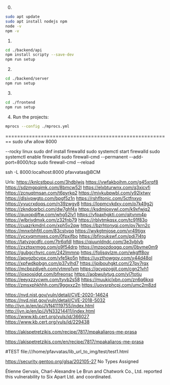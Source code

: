 0)
```sh
sudo apt update
sudo apt install nodejs npm
node -v
npm -v
```

1)
```sh
cd ./backend/api
npm install scripty --save-dev
npm run setup
```

2)
```sh
cd ./backend/server
npm run setup
```

3)
```sh
cd ./frontend
npm run setup
```

4) Run the projects:
```sh
mprocs --config ./mprocs.yml
```




========================================================
sudo ufw allow 8000


--rocky linux
sudo dnf install firewalld
sudo systemctl start firewalld
sudo systemctl enable firewalld
sudo firewall-cmd --permanent --add-port=8000/tcp
sudo firewall-cmd --reload

ssh -L 8000:localhost:8000 pfavvatas@BCM



Urls:
https://knlcstbpuj.com/3hdblwjs
https://vwfakboihm.com/g45xrqf8
https://sdzmgpqimk.com/8bmcw52l
https://elxbturwnx.com/q3xjcvfi
https://zcnuqtmsan.com/t6pyrkq2
https://mivkubpwbl.com/y92lxtwv
https://dlsivpwgto.com/bpgf5z1n
https://rshfltonic.com/5ctfnxyo
https://yvucrxdoqs.com/n39zwgy8
https://lopmcvkdxy.com/p7k49g2j
https://zkndoqrbci.com/dw7ghf4x
https://ksdmjoxvwl.com/k9xfwjq2
https://quxopdjftw.com/whg52lv1
https://yfpaxhgkti.com/qjtvnm4p
https://wlbrjydmxk.com/z32fnb79
https://rblvtmkqsx.com/tc91f83o
https://cuazrkmdnl.com/xph5v2qw
https://bzrhtonyqj.com/pv7krn2c
https://mnxrbhfjtl.com/83cstvpq
https://wykgtmjose.com/vr49tjgx
https://ycxyqmmxes.com/0fpxjfbo
https://bfiroukswf.com/pdi7l4tg
https://tatyzgcdfc.com/7tr6qfdl
https://qjuunldndc.com/3e3yblvb
https://zxztqxrmgg.com/o9f54drp
https://mzpozdoqgq.com/0bvme0m9
https://gubgcrhvrc.com/242lmmnp
https://foljsqvlzm.com/wkgff8oy
https://apygzbcvpx.com/vfe5ko5n
https://uyzthowgoy.com/y44d48ol
https://xpfwdkpbgn.com/p37vlhd7
https://jpibouhgkt.com/27pv7rqx
https://mcbpzdiyeh.com/vtmrq1vm
https://qcyqzogijt.com/cgn21vh1
https://ioxoosjdgt.com/bfreonsc
https://aobwulytug.com/yl7totju
https://eeyxzzycwm.com/tyvb2s58
https://muukiclxbn.com/zn6q6kxq
https://zmsxphkhhh.com/9ggxxz2n
https://uovsrphcpj.com/umc2m8zd ​


https://nvd.nist.gov/vuln/detail/CVE-2020-14624
https://nvd.nist.gov/vuln/detail/CVE-2018-5032
http://jvn.jp/en/jp/JVN41119755/index.html
http://jvn.jp/en/jp/JVN33214411/index.html
https://www.kb.cert.org/vuls/id/366027
https://www.kb.cert.org/vuls/id/229438


https://akispetretzikis.com/recipe/7817/mpakaliaros-me-prasa

https://akispetretzikis.com/en/recipe/7817/mpakaliaros-me-prasa



#TEST
file:///home/pfavvatas/lib_url_to_img/test/test1.html


https://security.gentoo.org/glsa/202105-27 No Types Assigned

Étienne Gervais, Charl-Alexandre Le Brun and Chatwork Co., Ltd. reported this vulnerability to Six Apart Ltd. and coordinated. 
